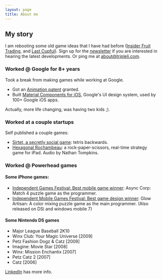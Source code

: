 ```yaml
---
layout: page
title: About me
---
```


## My story

I am rebooting some old game ideas that I have had before ([Insider Fruit Trading](https://TripleLi.com/fruit), and [Last Cupful](https://TripleLi.com/cup)). Sign up for the [newsletter](https://TripleLi.com/newsletter) if you are interested in hearing the latest developments. Or ping me at <about@tripleli.com>.

### Worked @ Google for 8+ years
Took a break from making games while working at Google. 

* Got an [Animation patent](https://patents.justia.com/patent/10013789) granted.
* Built [Material Components for iOS](https://github.com/material-components/material-components-ios), Google's UI design system, used by 100+ Google iOS apps.

Actually, more life changing, was having two kids ;).

### Worked at a couple startups
Self published a couple games:

* [Sirtet, a secretly social game](https://vimeo.com/80443843): tetris backwards.
* [Hexagonal Rochambeau](https://vimeo.com/36462540): a rock-paper-scissors, real-time strategy game for iPad. Audio by Nathan Tompkins.

### Worked @ Powerhead games

#### Some iPhone games:

* [Independent Games Festival: Best mobile game winner](https://web.archive.org/web/20120819091444/http://www.igf.com/02finalists.html#async): Async Corp: Match 4 puzzle game as the programmer.
* [Independent Mobile Games Festival: Best game design winner](https://web.archive.org/web/20100212170831/http://www.igfmobile.com/): Glow Artisan: A color mixing puzzle game as the main programmer. (Also released on DSi and windows mobile 7)

#### Some Nintendo DS games

* Major League Baseball 2K10
* Winx Club: Your Magic Universe [2009]
* Petz Fashion Dogz & Catz [2009]
* Imagine: Movie Star [2008]
* Winx: Mission Enchantix [2007]
* Petz Catz 2 [2007]
* Catz [2006]

[LinkedIn](http://linkedin.com/in/randallli) has more info.